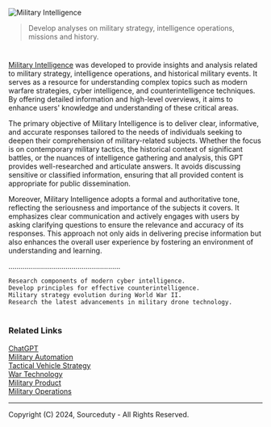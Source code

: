 ![Military Intelligence](https://github.com/user-attachments/assets/2726cbe7-6dd0-4c53-a846-f3441355fb93)

> Develop analyses on military strategy, intelligence operations, missions and history.

#

[Military Intelligence](https://chatgpt.com/g/g-8PgD5p2Ui-military-intelligence) was developed to provide insights and analysis related to military strategy, intelligence operations, and historical military events. It serves as a resource for understanding complex topics such as modern warfare strategies, cyber intelligence, and counterintelligence techniques. By offering detailed information and high-level overviews, it aims to enhance users' knowledge and understanding of these critical areas.

The primary objective of Military Intelligence is to deliver clear, informative, and accurate responses tailored to the needs of individuals seeking to deepen their comprehension of military-related subjects. Whether the focus is on contemporary military tactics, the historical context of significant battles, or the nuances of intelligence gathering and analysis, this GPT provides well-researched and articulate answers. It avoids discussing sensitive or classified information, ensuring that all provided content is appropriate for public dissemination.

Moreover, Military Intelligence adopts a formal and authoritative tone, reflecting the seriousness and importance of the subjects it covers. It emphasizes clear communication and actively engages with users by asking clarifying questions to ensure the relevance and accuracy of its responses. This approach not only aids in delivering precise information but also enhances the overall user experience by fostering an environment of understanding and learning.

.......................................................

```
Research components of modern cyber intelligence.
Develop principles for effective counterintelligence.
Military strategy evolution during World War II.
Research the latest advancements in military drone technology.
```

#
### Related Links

[ChatGPT](https://github.com/sourceduty/ChatGPT/tree/main)
<br>
[Military Automation](https://github.com/sourceduty/Military_Automation/tree/main)
<br>
[Tactical Vehicle Strategy](https://github.com/sourceduty/Tactical_Vehicle_Strategy)
<br>
[War Technology](https://github.com/sourceduty/War_Technology)
<br>
[Military Product](https://github.com/sourceduty/Military_Product)
<br>
[Military Operations](https://github.com/sourceduty/Military_Operations)

***
Copyright (C) 2024, Sourceduty - All Rights Reserved.
